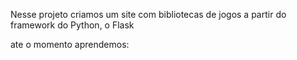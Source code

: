 Nesse projeto criamos um site com bibliotecas de jogos a partir do framework do Python, o Flask

ate o momento aprendemos:

